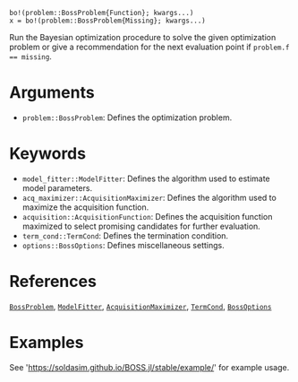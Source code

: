 ```
bo!(problem::BossProblem{Function}; kwargs...)
x = bo!(problem::BossProblem{Missing}; kwargs...)
```

Run the Bayesian optimization procedure to solve the given optimization problem or give a recommendation for the next evaluation point if `problem.f == missing`.

# Arguments

  * `problem::BossProblem`: Defines the optimization problem.

# Keywords

  * `model_fitter::ModelFitter`: Defines the algorithm used to estimate model parameters.
  * `acq_maximizer::AcquisitionMaximizer`: Defines the algorithm used to maximize the acquisition function.
  * `acquisition::AcquisitionFunction`: Defines the acquisition function maximized to select       promising candidates for further evaluation.
  * `term_cond::TermCond`: Defines the termination condition.
  * `options::BossOptions`: Defines miscellaneous settings.

# References

[`BossProblem`](@ref), [`ModelFitter`](@ref), [`AcquisitionMaximizer`](@ref), [`TermCond`](@ref), [`BossOptions`](@ref)

# Examples

See 'https://soldasim.github.io/BOSS.jl/stable/example/' for example usage.
